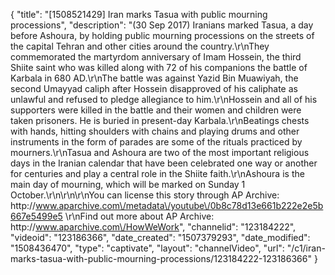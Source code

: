{
    "title": "[1508521429] Iran marks Tasua with public mourning processions",
    "description": "(30 Sep 2017) Iranians marked Tasua, a day before Ashoura, by holding public mourning processions on the streets of the capital Tehran and other cities around the country.\r\nThey commemorated the martyrdom anniversary of Imam Hossein, the third Shiite saint who was killed along with 72 of his companions the battle of Karbala in 680 AD.\r\nThe battle was against Yazid Bin Muawiyah, the second Umayyad caliph after Hossein disapproved of his caliphate as unlawful and refused to pledge allegiance to him.\r\nHossein and all of his supporters were killed in the battle and their women and children were taken prisoners. He is buried in present-day Karbala.\r\nBeatings chests with hands, hitting shoulders with chains and playing drums and other instruments in the form of parades are some of the rituals practiced by mourners.\r\nTasua and Ashoura are two of the most important religious days in the Iranian calendar that have been celebrated one way or another for centuries and play a central role in the Shiite faith.\r\nAshoura is the main day of mourning, which will be marked on Sunday 1 October.\r\n\r\n\r\nYou can license this story through AP Archive: http:\/\/www.aparchive.com\/metadata\/youtube\/0b8c78d13e661b222e2e5b667e5499e5 \r\nFind out more about AP Archive: http:\/\/www.aparchive.com\/HowWeWork",
    "channelid": "123184222",
    "videoid": "123186366",
    "date_created": "1507379293",
    "date_modified": "1508436470",
    "type": "captivate",
    "layout": "channelVideo",
    "url": "\/c1\/iran-marks-tasua-with-public-mourning-processions\/123184222-123186366"
}